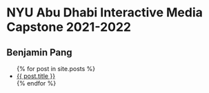 # NYU Abu Dhabi Interactive Media Capstone 2021-2022
## Benjamin Pang

<ul>
  {% for post in site.posts %}
    <li>
      <a href="/capstone{{ post.url }}">{{ post.title }}</a>
    </li>
  {% endfor %}
</ul>
